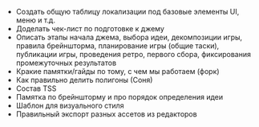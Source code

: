 - Создать общую таблицу локализации под базовые элементы UI, меню и т.д.
- Доделать чек-лист по подготовке к джему
- Описать этапы начала джема, выбора идеи, декомпозиции игры, правила брейншторма, планирование игры (общие таски), публикации игры, проведения ретро, первого сбора, фиксирования промежуточных результатов
- Кракие памятки/гайды по тому, с чем мы работаем (форк)
- Как правильно делить полигоны (Соня)
- Состав TSS
- Памятка по брейншторму и про порядок определения идеи
- Шаблон для визуального стиля
- Правильный экспорт разных ассетов из редакторов
